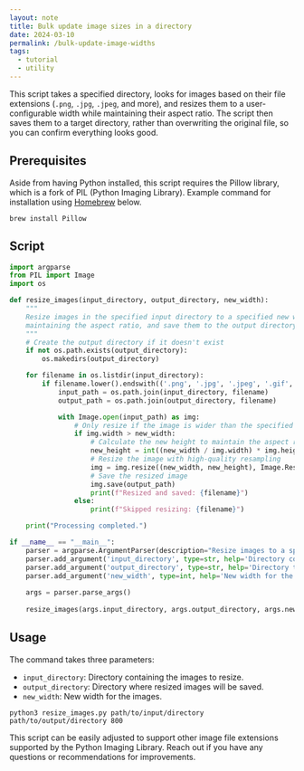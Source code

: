 ```yaml
---
layout: note
title: Bulk update image sizes in a directory 
date: 2024-03-10
permalink: /bulk-update-image-widths
tags: 
  - tutorial
  - utility
---
```

This script takes a specified directory, looks for images based on their file extensions (`.png`, `.jpg`, `.jpeg`, and more), and resizes them to a user-configurable width while maintaining their aspect ratio. The script then saves them to a target directory, rather than overwriting the original file, so you can confirm everything looks good.

## Prerequisites
Aside from having Python installed, this script requires the Pillow library, which is a fork of PIL (Python Imaging Library). Example command for installation using [Homebrew](https://formulae.brew.sh/formula/pillow) below.

```shell
brew install Pillow
```

## Script

```python
import argparse
from PIL import Image
import os

def resize_images(input_directory, output_directory, new_width):
	"""
	Resize images in the specified input directory to a specified new width if they are wider than new_width,
	maintaining the aspect ratio, and save them to the output directory.
	"""
	# Create the output directory if it doesn't exist
	if not os.path.exists(output_directory):
		os.makedirs(output_directory)

	for filename in os.listdir(input_directory):
		if filename.lower().endswith(('.png', '.jpg', '.jpeg', '.gif', '.webp')):
			input_path = os.path.join(input_directory, filename)
			output_path = os.path.join(output_directory, filename)

			with Image.open(input_path) as img:
				# Only resize if the image is wider than the specified width
				if img.width > new_width:
					# Calculate the new height to maintain the aspect ratio
					new_height = int((new_width / img.width) * img.height)
					# Resize the image with high-quality resampling
					img = img.resize((new_width, new_height), Image.Resampling.LANCZOS)
					# Save the resized image
					img.save(output_path)
					print(f"Resized and saved: {filename}")
				else:
					print(f"Skipped resizing: {filename}")

	print("Processing completed.")

if __name__ == "__main__":
	parser = argparse.ArgumentParser(description="Resize images to a specified width while maintaining aspect ratio, only if they are wider than the specified width.")
	parser.add_argument('input_directory', type=str, help='Directory containing the images.')
	parser.add_argument('output_directory', type=str, help='Directory to save the resized or copied images.')
	parser.add_argument('new_width', type=int, help='New width for the images.')
	
	args = parser.parse_args()
	
	resize_images(args.input_directory, args.output_directory, args.new_width)
```

## Usage
The command takes three parameters:

- `input_directory`: Directory containing the images to resize.
- `output_directory`: Directory where resized images will be saved.
- `new_width`: New width for the images.

```shell
python3 resize_images.py path/to/input/directory path/to/output/directory 800
```

This script can be easily adjusted to support other image file extensions supported by the Python Imaging Library. Reach out if you have any questions or recommendations for improvements.

